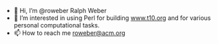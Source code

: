 - 👋 Hi, I’m @roweber Ralph Weber
- 👀 I’m interested in using Perl for building www.t10.org and for various personal computational tasks.
- 📫 How to reach me roweber@acm.org

<!---
roweber/roweber is a ✨ special ✨ repository because its `README.md` (this file) appears on your GitHub profile.
You can click the Preview link to take a look at your changes.
--->
